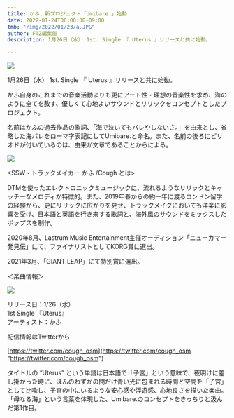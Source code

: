 ```yaml
---
title: かふ、新プロジェクト「Umibare.」始動
date: 2022-01-24T00:00:00+09:00
tmb: "/img/2022/01/23/a.JPG"
author: FTZ編集部
description: 1月26日（水） 1st. Single 『 Uterus 』リリースと共に始動。

---
```

![](/img/2022/01/23/umibare.JPEG)

1月26日（水） 1st. Single 『 Uterus 』リリースと共に始動。

かふ自身のこれまでの音楽活動よりも更にアート性・理想の音楽性を求め、海のように全てを赦す、優しくて心地よいサウンドとリリックをコンセプトとしたプロジェクト。

名前はかふの過去作品の歌詞、「海で泣いてもバレやしないさ。」を由来とし、省略した海バレをローマ字表記にしてUmibare.と命名。また、名前の後ろにピリオドが付いているのは、由来が文章であることからによる。

![](/img/2022/01/23/a.JPG)

<SSW・トラックメイカー かふ /Cough とは>

DTMを使ったエレクトロニックミュージックに、流れるようなリリックとキャッチーなメロディが特徴的。また、2019年春からの約一年に渡るロンドン留学の経験から、更にリリックに広がりを見せ、トラックメイクにおいても洋楽に影響を受け、日本語と英語を行き来する歌詞と、海外風のサウンドをミックスしたポップスを制作。

2020年8月、Lastrum Music Entertainment主催オーディション「ニューカマー発見伝」にて、ファイナリストとしてKORG賞に選出。

2021年3月、「GIANT LEAP」にて特別賞に選出。

＜楽曲情報＞

![](/img/2022/01/23/uterus.JPEG)

リリース日：1/26（水）  
1st Single 『Uterus』  
アーティスト：かふ

配信情報はTwitterから

[https://twitter.com/cough_osm](https://twitter.com/cough_osm "https://twitter.com/cough_osm")

タイトルの “Uterus” という単語は日本語で「子宮」という意味で、夜明けに差し掛かった時に、ほんのわずかの間だけ青い光に包まれる時間と空間を「子宮」として比喩し、子宮の中にいるような安心感や浮遊感、心地良さを描いた楽曲。「母なる海」という言葉を体現した、Umibare.のコンセプトをきっちりと汲んだ第1作目。